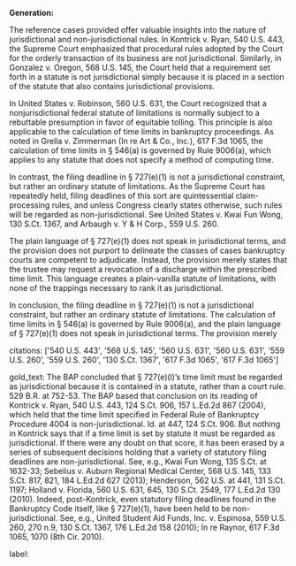 **Generation:**

 
<answer>
The reference cases provided offer valuable insights into the nature of jurisdictional and non-jurisdictional rules. In Kontrick v. Ryan, 540 U.S. 443, the Supreme Court emphasized that procedural rules adopted by the Court for the orderly transaction of its business are not jurisdictional. Similarly, in Gonzalez v. Oregon, 568 U.S. 145, the Court held that a requirement set forth in a statute is not jurisdictional simply because it is placed in a section of the statute that also contains jurisdictional provisions.

In United States v. Robinson, 560 U.S. 631, the Court recognized that a nonjurisdictional federal statute of limitations is normally subject to a rebuttable presumption in favor of equitable tolling. This principle is also applicable to the calculation of time limits in bankruptcy proceedings. As noted in Grella v. Zimmerman (In re Art & Co., Inc.), 617 F.3d 1065, the calculation of time limits in § 546(a) is governed by Rule 9006(a), which applies to any statute that does not specify a method of computing time.

In contrast, the filing deadline in § 727(e)(1) is not a jurisdictional constraint, but rather an ordinary statute of limitations. As the Supreme Court has repeatedly held, filing deadlines of this sort are quintessential claim-processing rules, and unless Congress clearly states otherwise, such rules will be regarded as non-jurisdictional. See United States v. Kwai Fun Wong, 130 S.Ct. 1367, and Arbaugh v. Y & H Corp., 559 U.S. 260.

The plain language of § 727(e)(1) does not speak in jurisdictional terms, and the provision does not purport to delineate the classes of cases bankruptcy courts are competent to adjudicate. Instead, the provision merely states that the trustee may request a revocation of a discharge within the prescribed time limit. This language creates a plain-vanilla statute of limitations, with none of the trappings necessary to rank it as jurisdictional.

In conclusion, the filing deadline in § 727(e)(1) is not a jurisdictional constraint, but rather an ordinary statute of limitations. The calculation of time limits in § 546(a) is governed by Rule 9006(a), and the plain language of § 727(e)(1) does not speak in jurisdictional terms. The provision merely

citations: ['540 U.S. 443', '568 U.S. 145', '560 U.S. 631', '560 U.S. 631', '559 U.S. 260', '559 U.S. 260', '130 S.Ct. 1367', '617 F.3d 1065', '617 F.3d 1065']

gold_text: The BAP concluded that § 727(e)(l)’s time limit must be regarded as jurisdictional because it is contained in a statute, rather than a court rule. 529 B.R. at 752-53. The BAP based that conclusion on its reading of Kontrick v. Ryan, 540 U.S. 443, 124 S.Ct. 906, 157 L.Ed.2d 867 (2004), which held that the time limit specified in Federal Rule of Bankruptcy Procedure 4004 is non-jurisdictional. Id. at 447, 124 S.Ct. 906. But nothing in Kontrick says that if a time limit is set by statute it must be regarded as jurisdictional. If there were any doubt on that score, it has been erased by a series of subsequent decisions holding that a variety of statutory filing deadlines are non-jurisdictional. See, e.g., Kwai Fun Wong, 135 S.Ct. at 1632-33; Sebelius v. Auburn Regional Medical Center, 568 U.S. 145, 133 S.Ct. 817, 821, 184 L.Ed.2d 627 (2013); Henderson, 562 U.S. at 441, 131 S.Ct. 1197; Holland v. Florida, 560 U.S. 631, 645, 130 S.Ct. 2549, 177 L.Ed.2d 130 (2010). Indeed, post-Kontrick, even statutory filing deadlines found in the Bankruptcy Code itself, like § 727(e)(1), have been held to be non-jurisdictional. See, e.g., United Student Aid Funds, Inc. v. Espinosa, 559 U.S. 260, 270 n.9, 130 S.Ct. 1367, 176 L.Ed.2d 158 (2010); In re Raynor, 617 F.3d 1065, 1070 (8th Cir. 2010).

label: 